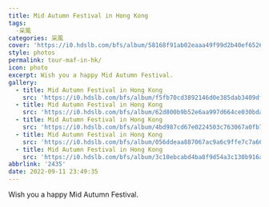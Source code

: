 ```yaml
---
title: Mid Autumn Festival in Hong Kong
tags:
  -采風
categories: 采風
cover: 'https://i0.hdslb.com/bfs/album/58168f91ab02eaaa49f99d2b40ef6526a51daaad.webp'
style: photos
permalink: tour-maf-in-hk/
icon: photo
excerpt: Wish you a happy Mid Autumn Festival.
gallery:
  - title: Mid Autumn Festival in Hong Kong
    src: 'https://i0.hdslb.com/bfs/album/f5fb70cd3892146d0e385dab3409df198bd537a3.webp'    
  - title: Mid Autumn Festival in Hong Kong
    src: 'https://i0.hdslb.com/bfs/album/62d800b9b52e6aa997d664ce030bda0437bdb45d.webp'
  - title: Mid Autumn Festival in Hong Kong
    src: 'https://i0.hdslb.com/bfs/album/4bd987cd67e0224503c763067a0fb76cd64ba2ba.webp'
  - title: Mid Autumn Festival in Hong Kong
    src: 'https://i0.hdslb.com/bfs/album/056ddeaa887067ac9a6c9ffe7c7a668ae6f353ac.webp'
  - title: Mid Autumn Festival in Hong Kong
    src: 'https://i0.hdslb.com/bfs/album/3c10ebcabd4ba8f9d54a3c130b916a0c48fd28f7.webp'
abbrlink: '2435'
date: 2022-09-11 23:49:35
---
```

Wish you a happy Mid Autumn Festival.
